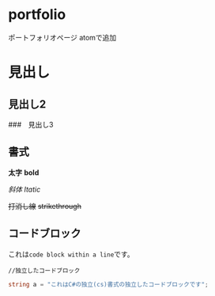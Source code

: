 # portfolio
ポートフォリオページ
atomで追加

# 見出し

## 見出し2

###　見出し3


## 書式
**太字** **bold**

*斜体* *Itatic*

~~打消し線~~
~~strikethrough~~

## コードブロック
これは`code block within a line`です。

`//独立したコードブロック`
```cs
string a = "これはC#の独立(cs)書式の独立したコードブロックです";
```
